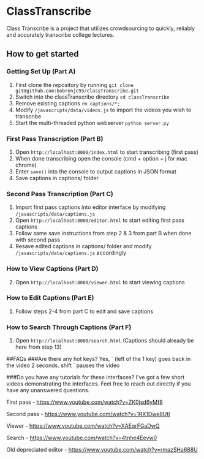 # ClassTranscribe
Class Transcribe is a project that utilizes crowdsourcing to quickly, reliably and accurately transcribe college lectures.

## How to get started

### Getting Set Up (Part A)
1. First clone the repository by running `git clone git@github.com:bobrenjc93/classTranscribe.git`
2. Switch into the classTranscribe directory `cd classTranscribe`
3. Remove existing captions `rm captions/*;`
4. Modify `/javascripts/data/videos.js` to import the videos you wish to transcribe
5. Start the multi-threaded python webserver `python server.py`

### First Pass Transcription (Part B)
1. Open `http://localhost:8000/index.html` to start transcribing (first pass)
2. When done transcribing open the console (cmd + option + j for mac chrome)
3. Enter `save()` into the console to output captions in JSON format
4. Save captions in captions/ folder

### Second Pass Transcription (Part C)
1. Import first pass captions into editor interface by modifying `/javascripts/data/captions.js`
2. Open `http://localhost:8000/editor.html` to start editing first pass captions
3. Follow same save instructions from step 2 & 3 from part B when done with second pass
4. Resave edited captions in captions/ folder and modify `/javascripts/data/captions.js` accordingly

### How to View Captions (Part D)
2. Open `http://localhost:8000/viewer.html` to start viewing captions

### How to Edit Captions (Part E)
1. Follow steps 2-4 from part C to edit and save captions

### How to Search Through Captions (Part F)
1. Open `http://localhost:8000/search.html` (Captions should already be here from step 13)

##FAQs
###Are there any hot keys?
Yes, \` (left of the 1 key) goes back in the video 2 seconds. shift \` pauses the video

###Do you have any tutorials for these interfaces?
I've got a few short videos demonstrating the interfaces. Feel free to reach out directly if you have any unanswered questions.

First pass - https://www.youtube.com/watch?v=ZK0jsd6yMf8

Second pass - https://www.youtube.com/watch?v=1RX1Dwe8UtI

Viewer - https://www.youtube.com/watch?v=XAEqrFGaDwQ

Search - https://www.youtube.com/watch?v=4tnhe4Eevw0

Old depreciated editor - https://www.youtube.com/watch?v=rmazSHa688U

